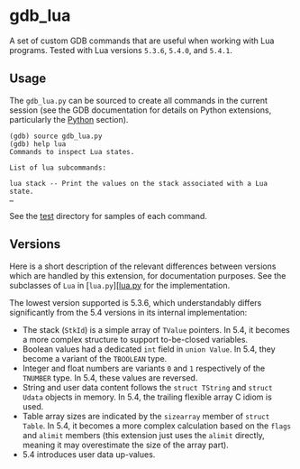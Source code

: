gdb_lua
=======

A set of custom GDB commands that are useful when working with Lua programs.
Tested with Lua versions `5.3.6`, `5.4.0`, and `5.4.1`.

Usage
-----

The `gdb_lua.py` can be sourced to create all commands in the current session
(see the GDB documentation for details on Python extensions, particularly the
[Python](https://sourceware.org/gdb/current/onlinedocs/gdb/Python.html)
section).

```
(gdb) source gdb_lua.py
(gdb) help lua
Commands to inspect Lua states.

List of lua subcommands:

lua stack -- Print the values on the stack associated with a Lua state.
…
```

See the [test](./test) directory for samples of each command.

Versions
--------

Here is a short description of the relevant differences between versions which
are handled by this extension, for documentation purposes.  See the subclasses
of `Lua` in [`lua.py`][[lua.py] for the implementation.

The lowest version supported is 5.3.6, which understandably differs
significantly from the 5.4 versions in its internal implementation:

- The stack (`StkId`) is a simple array of `TValue` pointers.  In 5.4, it
  becomes a more complex structure to support to-be-closed variables.
- Boolean values had a dedicated `int` field in `union Value`.  In 5.4, they
  become a variant of the `TBOOLEAN` type.
- Integer and float numbers are variants `0` and `1` respectively of the
  `TNUMBER` type.  In 5.4, these values are reversed.
- String and user data content follows the `struct TString` and `struct Udata`
  objects in memory.  In 5.4, the trailing flexible array C idiom is used.
- Table array sizes are indicated by the `sizearray` member of `struct Table`.
  In 5.4, it becomes a more complex calculation based on the `flags` and
  `alimit` members (this extension just uses the `alimit` directly, meaning it
  may overestimate the size of the array part).
- 5.4 introduces user data up-values.

[lua.py]: ./gdb_lua/lua.py
